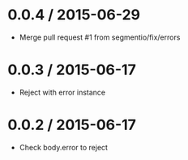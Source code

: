
0.0.4 / 2015-06-29
==================

  * Merge pull request #1 from segmentio/fix/errors

0.0.3 / 2015-06-17
==================

  * Reject with error instance

0.0.2 / 2015-06-17
==================

  * Check body.error to reject
